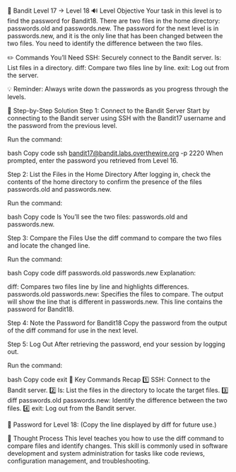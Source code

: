 🎲 Bandit Level 17 → Level 18
🔊 Level Objective
Your task in this level is to find the password for Bandit18. There are two files in the home directory: passwords.old and passwords.new. The password for the next level is in passwords.new, and it is the only line that has been changed between the two files. You need to identify the difference between the two files.

✏️ Commands You’ll Need
SSH: Securely connect to the Bandit server.
ls: List files in a directory.
diff: Compare two files line by line.
exit: Log out from the server.

💡 Reminder: Always write down the passwords as you progress through the levels.

📃 Step-by-Step Solution
Step 1: Connect to the Bandit Server
Start by connecting to the Bandit server using SSH with the Bandit17 username and the password from the previous level.

Run the command:

bash
Copy code
ssh bandit17@bandit.labs.overthewire.org -p 2220
When prompted, enter the password you retrieved from Level 16.

Step 2: List the Files in the Home Directory
After logging in, check the contents of the home directory to confirm the presence of the files passwords.old and passwords.new.

Run the command:

bash
Copy code
ls
You’ll see the two files: passwords.old and passwords.new.

Step 3: Compare the Files
Use the diff command to compare the two files and locate the changed line.

Run the command:

bash
Copy code
diff passwords.old passwords.new
Explanation:

diff: Compares two files line by line and highlights differences.
passwords.old passwords.new: Specifies the files to compare.
The output will show the line that is different in passwords.new. This line contains the password for Bandit18.

Step 4: Note the Password for Bandit18
Copy the password from the output of the diff command for use in the next level.

Step 5: Log Out
After retrieving the password, end your session by logging out.

Run the command:

bash
Copy code
exit
:round_pushpin: Key Commands Recap
:one: SSH: Connect to the Bandit server.
:two: ls: List the files in the directory to locate the target files.
:three: diff passwords.old passwords.new: Identify the difference between the two files.
:four: exit: Log out from the Bandit server.

🔑 Password for Level 18: (Copy the line displayed by diff for future use.)

🔎 Thought Process
This level teaches you how to use the diff command to compare files and identify changes. This skill is commonly used in software development and system administration for tasks like code reviews, configuration management, and troubleshooting.